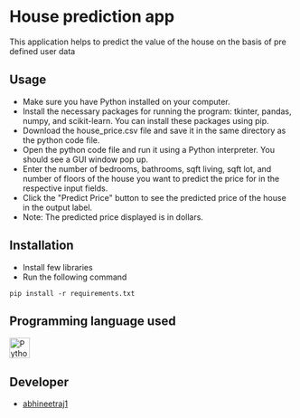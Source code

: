 # House prediction app

This application helps to predict the value of the house on the basis of pre defined user data

## Usage
*	Make sure you have Python installed on your computer.
*	Install the necessary packages for running the program: tkinter, pandas, numpy, and scikit-learn. You can install these packages using pip.
*	Download the house_price.csv file and save it in the same directory as the python code file.
*	Open the python code file and run it using a Python interpreter. You should see a GUI window pop up.
*	Enter the number of bedrooms, bathrooms, sqft living, sqft lot, and number of floors of the house you want to predict the price for in the respective input fields.
*	Click the "Predict Price" button to see the predicted price of the house in the output label.
*	Note: The predicted price displayed is in dollars.

## Installation
*	Install few libraries
*	Run the following command
```
pip install -r requirements.txt
```

## Programming language used
<a href="https://www.python.org/" target="_blank" rel="noreferrer"><img src="https://raw.githubusercontent.com/danielcranney/readme-generator/main/public/icons/skills/python-colored.svg" width="36" height="36" alt="Python" /></a>

## Developer
*	[abhineetraj1](http://github.com/abhineetraj1)
